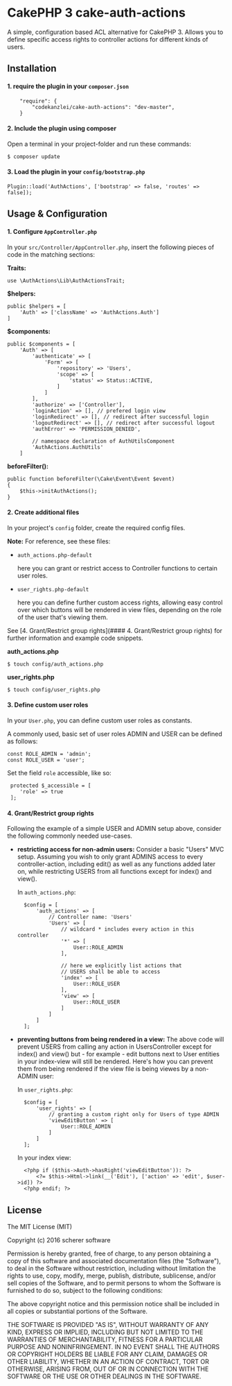 CakePHP 3 cake-auth-actions
====================================

A simple, configuration based ACL alternative for CakePHP 3. Allows you to define specific access rights to controller actions for different kinds of users.

## Installation

#### 1. require the plugin in your `composer.json`

		"require": {
			"codekanzlei/cake-auth-actions": "dev-master",
		}

#### 2. Include the plugin using composer
Open a terminal in your project-folder and run these commands:

	$ composer update
	
#### 3. Load the plugin in your `config/bootstrap.php`

	Plugin::load('AuthActions', ['bootstrap' => false, 'routes' => false]);

## Usage & Configuration

#### 1. Configure `AppController.php`

In your `src/Controller/AppController.php`, insert the following pieces of code in the matching sections:

**Traits:**

	use \AuthActions\Lib\AuthActionsTrait;

**$helpers:**

	public $helpers = [
		'Auth' => ['className' => 'AuthActions.Auth']
	]

**$components:**	

	public $components = [
	    'Auth' => [
            'authenticate' => [
                'Form' => [
                    'repository' => 'Users',
                    'scope' => [
                        'status' => Status::ACTIVE,
                    ]
                ]
            ],
            'authorize' => ['Controller'],
            'loginAction' => [], // prefered login view
            'loginRedirect' => [], // redirect after successful login
            'logoutRedirect' => [], // redirect after successful logout
            'authError' => 'PERMISSION_DENIED',
            
            // namespace declaration of AuthUtilsComponent
            'AuthActions.AuthUtils'
        ]
  
**beforeFilter():**

    public function beforeFilter(\Cake\Event\Event $event)
    {
        $this->initAuthActions();
    }	

#### 2. Create additional files
In your project's `config` folder, create the required config files. 

**Note:** For reference, see these files:

- `auth_actions.php-default`

	here you can grant or restrict access to Controller functions to certain user roles.

- `user_rights.php-default`

	here you can define further custom access rights, allowing easy control over which buttons will be rendered in view files, depending on the role of the user that's viewing them.
	
See [4. Grant/Restrict group rights](#### 4. Grant/Restrict group rights) for further information and example code snippets.

**auth_actions.php**

	$ touch config/auth_actions.php

**user_rights.php**

	$ touch config/user_rights.php

#### 3. Define custom user roles

In your `User.php`, you can define custom user roles as constants.

A commonly used, basic set of user roles ADMIN and USER can be defined as follows:

    const ROLE_ADMIN = 'admin';
    const ROLE_USER = 'user';
    
Set the field `role` accessible, like so:

	 protected $_accessible = [
	 	'role' => true
	 ];

#### 4. Grant/Restrict group rights

Following the example of a simple USER and ADMIN setup above, consider the following commonly needed use-cases.

- **restricting access for non-admin users:**
	Consider a basic "Users" MVC setup. Assuming you wish to only grant ADMINS access to every controller-action, including edit() as well as any functions added later on, while restricting USERS from all functions except for index() and view().
	
	In `auth_actions.php`:
	
		$config = [
		    'auth_actions' => [
		    	// Controller name: 'Users'
		        'Users' => [
		        	// wildcard * includes every action in this controller
		            '*' => [
		                User::ROLE_ADMIN
		            ],
		            
		            // here we explicitly list actions that
		            // USERS shall be able to access 
		            'index' => [
		                User::ROLE_USER
		            ],
		            'view' => [
		                User::ROLE_USER
		            ]
		        ]
		    ]
		];
	
- **preventing buttons from being rendered in a view:** The above code will prevent USERS from calling any action in UsersController except for index() and view() but - for example - edit buttons next to User entities in your index-view will still be rendered. Here's how you can prevent them from being rendered if the view file is being viewes by a non-ADMIN user:

	In `user_rights.php`:
	
		$config = [
		    'user_rights' => [
		    	// granting a custom right only for Users of type ADMIN
		        'viewEditButton' => [
		            User::ROLE_ADMIN
		        ]
		    ]
		];

	In your index view:

        <?php if ($this->Auth->hasRight('viewEditButton')): ?>
            <?= $this->Html->link(__('Edit'), ['action' => 'edit', $user->id]) ?>
        <?php endif; ?>
        
## License

The MIT License (MIT)

Copyright (c) 2016 scherer software

Permission is hereby granted, free of charge, to any person obtaining a copy
of this software and associated documentation files (the "Software"), to deal
in the Software without restriction, including without limitation the rights
to use, copy, modify, merge, publish, distribute, sublicense, and/or sell
copies of the Software, and to permit persons to whom the Software is
furnished to do so, subject to the following conditions:

The above copyright notice and this permission notice shall be included in all
copies or substantial portions of the Software.

THE SOFTWARE IS PROVIDED "AS IS", WITHOUT WARRANTY OF ANY KIND, EXPRESS OR
IMPLIED, INCLUDING BUT NOT LIMITED TO THE WARRANTIES OF MERCHANTABILITY,
FITNESS FOR A PARTICULAR PURPOSE AND NONINFRINGEMENT. IN NO EVENT SHALL THE
AUTHORS OR COPYRIGHT HOLDERS BE LIABLE FOR ANY CLAIM, DAMAGES OR OTHER
LIABILITY, WHETHER IN AN ACTION OF CONTRACT, TORT OR OTHERWISE, ARISING FROM,
OUT OF OR IN CONNECTION WITH THE SOFTWARE OR THE USE OR OTHER DEALINGS IN THE
SOFTWARE.